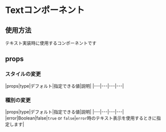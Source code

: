 # Textコンポーネント

## 使用方法

テキスト実装時に使用するコンポーネントです

## props

### スタイルの変更

|props|type|デフォルト|指定できる値|説明|
|---|---|---|---|

### 種別の変更

|props|type|デフォルト|指定できる値|説明|
|---|---|---|---|
|error|Boolean|false|`true` or `false`|`error`時のテキスト表示を使用するときに指定します|